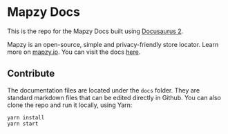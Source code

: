 # Mapzy Docs

This is the repo for the Mapzy Docs built using [Docusaurus 2](https://docusaurus.io).

Mapzy is an open-source, simple and privacy-friendly store locator. Learn more on [mapzy.io](https://mapzy.io). You can visit the docs [here](https://docs.mapzy.io).

## Contribute

The documentation files are located under the `docs` folder. They are standard markdown files that can be edited directly in Github. You can also clone the repo and run it locally, using Yarn:

```
yarn install
yarn start
```